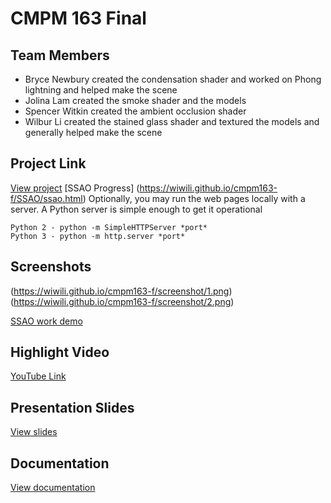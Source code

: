 # CMPM 163 Final

## Team Members
* Bryce Newbury created the condensation shader and worked on Phong lightning and helped make the scene
* Jolina Lam created the smoke shader and the models
* Spencer Witkin created the ambient occlusion shader
* Wilbur Li created the stained glass shader and textured the models and generally helped make the scene

## Project Link
[View project](https://wiwili.github.io/cmpm163-f/)
[SSAO Progress] (https://wiwili.github.io/cmpm163-f/SSAO/ssao.html)
Optionally, you may run the web pages locally with a server.
A Python server is simple enough to get it operational
```
Python 2 - python -m SimpleHTTPServer *port*
Python 3 - python -m http.server *port*
```

## Screenshots
(https://wiwili.github.io/cmpm163-f/screenshot/1.png)
(https://wiwili.github.io/cmpm163-f/screenshot/2.png)

[SSAO work demo](https://wiwili.github.io/cmpm163-f/SSAO/ssao.html)

## Highlight Video
[YouTube Link](https://youtu.be/Z4W4W9P60iE)

## Presentation Slides
[View slides](https://docs.google.com/presentation/d/1jIKMj8R52yWs9Jy8jjDALTJjzEpp80fwt9cGchZ7HWE/edit?usp=sharing)

## Documentation
[View documentation](https://docs.google.com/document/d/1nIu5bbA8nrTcdwjVog76jZZAqgXHFEcbd9aR8GbSqyc/edit?usp=sharing)
